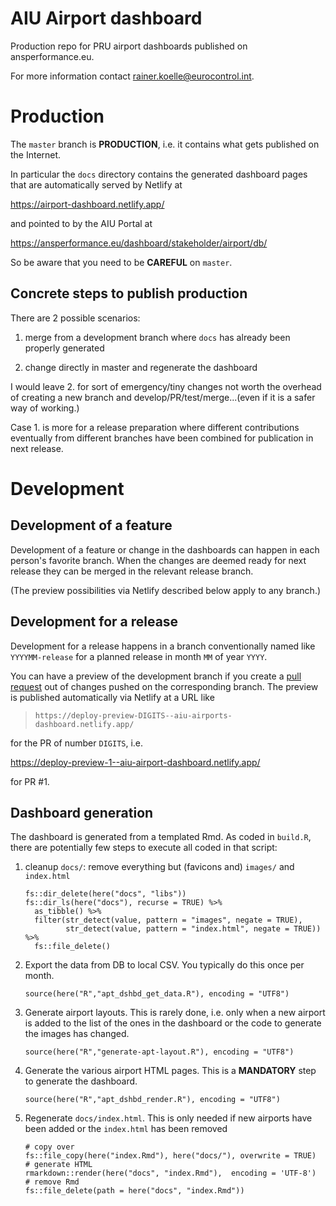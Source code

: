 # AIU Airport dashboard

Production repo for PRU airport dashboards published on ansperformance.eu.

For more information contact rainer.koelle@eurocontrol.int.


# Production

The `master` branch is **PRODUCTION**, i.e. it contains what gets published on the
Internet.

In particular the `docs` directory contains the generated dashboard pages
that are automatically served by Netlify at

https://airport-dashboard.netlify.app/

and pointed to by the AIU Portal at

https://ansperformance.eu/dashboard/stakeholder/airport/db/

So be aware that you need to be **CAREFUL** on `master`. 


## Concrete steps to publish production

There are 2 possible scenarios:

1. merge from a development branch where `docs` has already been properly
   generated

1. change directly in master and regenerate the dashboard


I would leave 2. for sort of emergency/tiny changes not worth the overhead
of creating a new branch and develop/PR/test/merge...(even if it is a safer
way of working.)

Case 1. is more for a release preparation where different
contributions eventually from different branches have been
combined for publication in next release.


# Development

## Development of a feature

Development of a feature or change in the dashboards can happen in each
person's favorite branch.
When the changes are deemed ready for next release they can be merged in the
relevant release branch.

(The preview possibilities via Netlify described below apply to any branch.)


## Development for a release

Development for a release happens in a branch conventionally named like
`YYYYMM-release` for a planned
release in month `MM` of year `YYYY`.

You can have a preview of the development branch if you create a [pull request](https://docs.github.com/en/pull-requests/collaborating-with-pull-requests/proposing-changes-to-your-work-with-pull-requests/about-pull-requests)
out of changes pushed on the corresponding branch.
The preview is published automatically via Netlify at a URL like

> `https://deploy-preview-DIGITS--aiu-airports-dashboard.netlify.app/`

for the PR of number `DIGITS`, i.e. 

https://deploy-preview-1--aiu-airport-dashboard.netlify.app/

for PR #1.


## Dashboard generation

The dashboard is generated from a templated Rmd.
As coded in `build.R`, there are potentially few steps to execute
all coded in that script:

1. cleanup `docs/`: remove everything but (favicons and) `images/` and `index.html`
  
    ```
    fs::dir_delete(here("docs", "libs"))
    fs::dir_ls(here("docs"), recurse = TRUE) %>%
      as_tibble() %>%
      filter(str_detect(value, pattern = "images", negate = TRUE),
             str_detect(value, pattern = "index.html", negate = TRUE)) %>%
      fs::file_delete()
    ```

1. Export the data from DB to local CSV.
  You typically do this once per month.
    ```
    source(here("R","apt_dshbd_get_data.R"), encoding = "UTF8")
    ```

1. Generate airport layouts.
  This is rarely done, i.e. only when a new airport is added to the list of the
  ones in the dashboard or the code to generate the images has changed.
  
    ```
    source(here("R","generate-apt-layout.R"), encoding = "UTF8")
    ```

1. Generate the various airport HTML pages.
  This is a **MANDATORY** step to generate the dashboard.
  
    ```
    source(here("R","apt_dshbd_render.R"), encoding = "UTF8")
    ```

1. Regenerate `docs/index.html`.
  This is only needed if new airports have been added or the `index.html` has
  been removed
  
    ```
    # copy over
    fs::file_copy(here("index.Rmd"), here("docs/"), overwrite = TRUE)
    # generate HTML
    rmarkdown::render(here("docs", "index.Rmd"),  encoding = 'UTF-8')
    # remove Rmd
    fs::file_delete(path = here("docs", "index.Rmd"))
    ```
